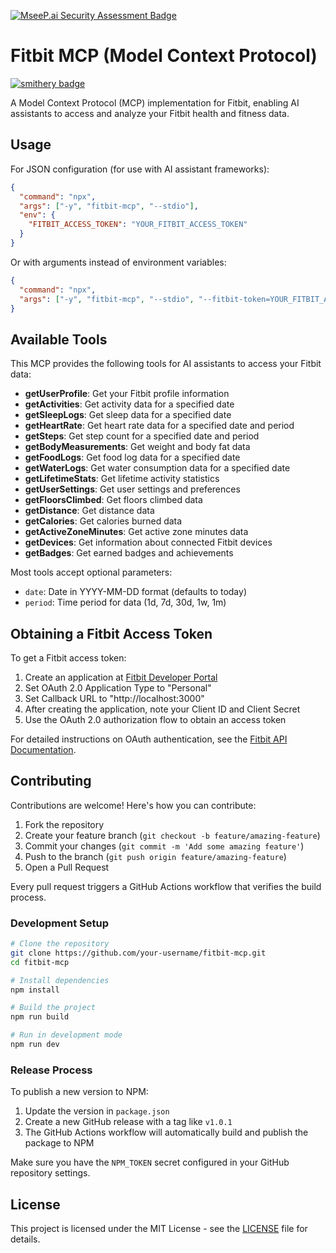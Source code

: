 [![MseeP.ai Security Assessment Badge](https://mseep.net/pr/nitayrabi-fitbit-mcp-badge.png)](https://mseep.ai/app/nitayrabi-fitbit-mcp)

# Fitbit MCP (Model Context Protocol)
[![smithery badge](https://smithery.ai/badge/@NitayRabi/fitbit-mcp)](https://smithery.ai/server/@NitayRabi/fitbit-mcp)

A Model Context Protocol (MCP) implementation for Fitbit, enabling AI assistants to access and analyze your Fitbit health and fitness data.

## Usage

For JSON configuration (for use with AI assistant frameworks):

```json
{
  "command": "npx",
  "args": ["-y", "fitbit-mcp", "--stdio"],
  "env": {
    "FITBIT_ACCESS_TOKEN": "YOUR_FITBIT_ACCESS_TOKEN"
  }
}
```

Or with arguments instead of environment variables:

```json
{
  "command": "npx",
  "args": ["-y", "fitbit-mcp", "--stdio", "--fitbit-token=YOUR_FITBIT_ACCESS_TOKEN"]
}
```

## Available Tools

This MCP provides the following tools for AI assistants to access your Fitbit data:

- **getUserProfile**: Get your Fitbit profile information
- **getActivities**: Get activity data for a specified date
- **getSleepLogs**: Get sleep data for a specified date
- **getHeartRate**: Get heart rate data for a specified date and period
- **getSteps**: Get step count for a specified date and period
- **getBodyMeasurements**: Get weight and body fat data
- **getFoodLogs**: Get food log data for a specified date
- **getWaterLogs**: Get water consumption data for a specified date
- **getLifetimeStats**: Get lifetime activity statistics
- **getUserSettings**: Get user settings and preferences
- **getFloorsClimbed**: Get floors climbed data
- **getDistance**: Get distance data
- **getCalories**: Get calories burned data
- **getActiveZoneMinutes**: Get active zone minutes data
- **getDevices**: Get information about connected Fitbit devices
- **getBadges**: Get earned badges and achievements

Most tools accept optional parameters:
- `date`: Date in YYYY-MM-DD format (defaults to today)
- `period`: Time period for data (1d, 7d, 30d, 1w, 1m)

## Obtaining a Fitbit Access Token

To get a Fitbit access token:

1. Create an application at [Fitbit Developer Portal](https://dev.fitbit.com/apps/new)
2. Set OAuth 2.0 Application Type to "Personal"
3. Set Callback URL to "http://localhost:3000"
4. After creating the application, note your Client ID and Client Secret
5. Use the OAuth 2.0 authorization flow to obtain an access token

For detailed instructions on OAuth authentication, see the [Fitbit API Documentation](https://dev.fitbit.com/build/reference/web-api/oauth2/).

## Contributing

Contributions are welcome! Here's how you can contribute:

1. Fork the repository
2. Create your feature branch (`git checkout -b feature/amazing-feature`)
3. Commit your changes (`git commit -m 'Add some amazing feature'`)
4. Push to the branch (`git push origin feature/amazing-feature`)
5. Open a Pull Request

Every pull request triggers a GitHub Actions workflow that verifies the build process.

### Development Setup

```bash
# Clone the repository
git clone https://github.com/your-username/fitbit-mcp.git
cd fitbit-mcp

# Install dependencies
npm install

# Build the project
npm run build

# Run in development mode
npm run dev
```

### Release Process

To publish a new version to NPM:

1. Update the version in `package.json`
2. Create a new GitHub release with a tag like `v1.0.1`
3. The GitHub Actions workflow will automatically build and publish the package to NPM

Make sure you have the `NPM_TOKEN` secret configured in your GitHub repository settings.

## License

This project is licensed under the MIT License - see the [LICENSE](LICENSE) file for details.
